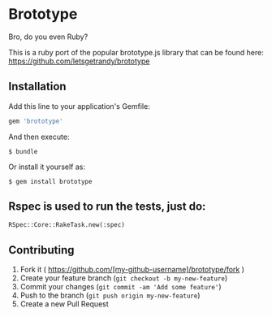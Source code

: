 # Brototype

Bro, do you even Ruby?

This is a ruby port of the popular brototype.js library that can be found here:
https://github.com/letsgetrandy/brototype



## Installation

Add this line to your application's Gemfile:

```ruby
gem 'brototype'
```

And then execute:

    $ bundle

Or install it yourself as:

    $ gem install brototype

## Rspec is used to run the tests, just do:

```
RSpec::Core::RakeTask.new(:spec)
```

## Contributing

1. Fork it ( https://github.com/[my-github-username]/brototype/fork )
2. Create your feature branch (`git checkout -b my-new-feature`)
3. Commit your changes (`git commit -am 'Add some feature'`)
4. Push to the branch (`git push origin my-new-feature`)
5. Create a new Pull Request

